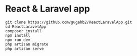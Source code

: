 # React & Laravel app

```
git clone https://github.com/gugahb2/ReactLaravelApp.git
cd ReactLaravelApp
composer install
npm install
npm run dev
php artisan migrate
php artisan serve
```
